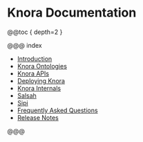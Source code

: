 <!---
Copyright © 2015-2018 the contributors (see Contributors.md).

This file is part of Knora.

Knora is free software: you can redistribute it and/or modify
it under the terms of the GNU Affero General Public License as published
by the Free Software Foundation, either version 3 of the License, or
(at your option) any later version.

Knora is distributed in the hope that it will be useful,
but WITHOUT ANY WARRANTY; without even the implied warranty of
MERCHANTABILITY or FITNESS FOR A PARTICULAR PURPOSE.  See the
GNU Affero General Public License for more details.

You should have received a copy of the GNU Affero General Public
License along with Knora.  If not, see <http://www.gnu.org/licenses/>.
-->

Knora Documentation
===================

@@toc { depth=2 }

@@@ index

* [Introduction](01-introduction/index.md)
* [Knora Ontologies](02-knora-ontologies/index.md)
* [Knora APIs](03-apis/index.md)
* [Deploying Knora](04-deployment/index.md)
* [Knora Internals](05-internals/index.md)
* [Salsah](06-salsah/index.md)
* [Sipi](07-sipi/index.md)
* [Frequently Asked Questions](faq.md)
* [Release Notes](00-release-notes/index.md)

@@@
